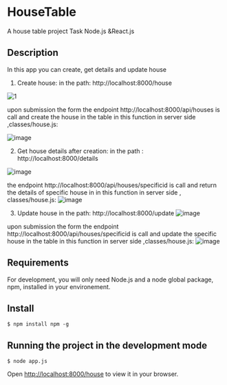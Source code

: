# HouseTable

A house table project 
Task Node.js &amp;React.js
## Description

In this app you can create, get details and update house
1. Create house:
in the path: http://localhost:8000/house

![1](https://github.com/estyr/HouseTable/assets/51904496/8e82134d-a87b-4e87-9cca-7df3b205dbcb)


upon submission the form the endpoint http://localhost:8000/api/houses
is call and create the house in the table in this function in server side 
,classes/house.js:

![image](https://github.com/estyr/HouseTable/assets/51904496/1b46ea61-174a-4a32-aaea-eceae79fa234)


2. Get house details after creation:
in the path : http://localhost:8000/details 

![image](https://github.com/estyr/HouseTable/assets/51904496/598438e6-1a4a-4939-8e92-69367cf5a751)

the endpoint http://localhost:8000/api/houses/specificid is call and 
return the details of specific house in in this function in server side , 
classes/house.js:
![image](https://github.com/estyr/HouseTable/assets/51904496/0d37c42d-9946-4e79-b641-017e4b7c5a7e)


3. Update house in the path: http://localhost:8000/update
![image](https://github.com/estyr/HouseTable/assets/51904496/0f0fb752-d091-4ca2-bc17-fa4f0fc3e7f6)

upon submission the form the endpoint 
http://localhost:8000/api/houses/specificid is call and update the specific 
house in the table in this function in server side ,classes/house.js:
![image](https://github.com/estyr/HouseTable/assets/51904496/c6b0786b-66c8-4239-bda3-3bcd3f64b966)






## Requirements

For development, you will only need Node.js and a node global package, npm, installed in your environement.

## Install
    $ npm install npm -g



## Running the project in the development mode


    $ node app.js

  Open [http://localhost:8000/house](http://localhost:8000/house) to view it in your browser.



